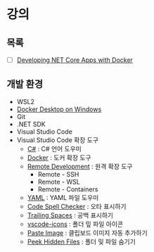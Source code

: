 # 강의

## 목록
- [ ] [Developing NET Core Apps with Docker](./Developing_NET_Core_Apps_with_Docker/)

## 개발 환경
- WSL2
- [Docker Desktop on Windows](https://docs.docker.com/desktop/windows/install/)
- Git
- .NET SDK
- Visual Studio Code
- Visual Studio Code 확장 도구
  - [C#](https://marketplace.visualstudio.com/items?itemName=ms-dotnettools.csharp) : C# 언어 도우미
  - [Docker](https://marketplace.visualstudio.com/items?itemName=ms-azuretools.vscode-docker) : 도커 확장 도구
  - [Remote Development](https://marketplace.visualstudio.com/items?itemName=ms-vscode-remote.vscode-remote-extensionpack) : 원격 확장 도구
    - Remote - SSH
    - Remote - WSL
    - Remote - Containers
  - [YAML](https://docs.docker.com/desktop/windows/install/) : YAML 파일 도우미
  - [Code Spell Checker](https://marketplace.visualstudio.com/items?itemName=streetsidesoftware.code-spell-checker) : 오타 표시하기
  - [Trailing Spaces](https://marketplace.visualstudio.com/items?itemName=shardulm94.trailing-spaces) : 공백 표시하기
  - [vscode-icons](https://marketplace.visualstudio.com/items?itemName=vscode-icons-team.vscode-icons) : 폴더 밒 파일 아이콘
  - [Paste Image](https://marketplace.visualstudio.com/items?itemName=mushan.vscode-paste-image) : 클립보드 이미지 자동 추가하기
  - [Peek Hidden Files](https://marketplace.visualstudio.com/items?itemName=adrianwilczynski.toggle-hidden) : 폴더 및 파일 숨기기
